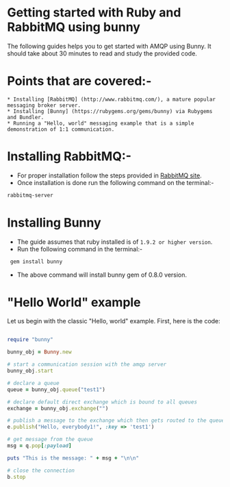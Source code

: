 # Getting started with Ruby and RabbitMQ using bunny

The following guides helps you to get started with AMQP using Bunny. It should take about 30 minutes to read and study the provided code.

# Points that are covered:-
    * Installing [RabbitMQ] (http://www.rabbitmq.com/), a mature popular messaging broker server.
    * Installing [Bunny] (https://rubygems.org/gems/bunny) via Rubygems and Bundler.
    * Running a "Hello, world" messaging example that is a simple demonstration of 1:1 communication.

# Installing RabbitMQ:-
* For proper installation follow the steps provided in [RabbitMQ site](http://www.rabbitmq.com/).
* Once installation is done run the following command on the terminal:-
 ```bash
 rabbitmq-server
 ```

# Installing Bunny

* The guide assumes that ruby installed is of `1.9.2 or higher version`.
* Run the following command in the terminal:-
 ```bash
  gem install bunny
 ```

* The above command will install bunny gem of 0.8.0 version.


# "Hello World" example

  Let us begin with the classic "Hello, world" example. First, here is the code:

  ```ruby

  require "bunny"

  bunny_obj = Bunny.new

  # start a communication session with the amqp server
  bunny_obj.start

  # declare a queue
  queue = bunny_obj.queue("test1")

  # declare default direct exchange which is bound to all queues
  exchange = bunny_obj.exchange("")

  # publish a message to the exchange which then gets routed to the queue
  e.publish("Hello, everybody1!", :key => 'test1')

  # get message from the queue
  msg = q.pop[:payload]

  puts "This is the message: " + msg + "\n\n"

  # close the connection
  b.stop
  ```



